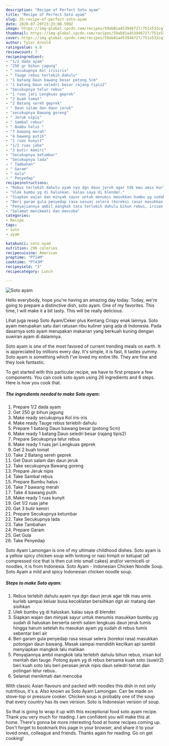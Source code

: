 ```yaml
---
description: "Recipe of Perfect Soto ayam"
title: "Recipe of Perfect Soto ayam"
slug: 35-recipe-of-perfect-soto-ayam
date: 2020-07-20T23:23:00.599Z
image: https://img-global.cpcdn.com/recipes/59ab81a453946727/751x532cq70/soto-ayam-foto-resep-utama.jpg
thumbnail: https://img-global.cpcdn.com/recipes/59ab81a453946727/751x532cq70/soto-ayam-foto-resep-utama.jpg
cover: https://img-global.cpcdn.com/recipes/59ab81a453946727/751x532cq70/soto-ayam-foto-resep-utama.jpg
author: Tyler Arnold
ratingvalue: 4.8
reviewcount: 7
recipeingredient:
- "1/2 dada ayam"
- "250 gr bihun jagung"
- " secukupnya Kol irisiris"
- " Tauge rebus terlebih dahulu"
- "1 batang Daun bawang besar potong 5cm"
- "1 batang Daun seledri besar rajang tipis2"
- "Secukupnya telur rebus"
- "1 ruas jari Lengkuas geprek"
- "2 buah tomat"
- "2 Batang sereh geprek"
- " Daun salam dan daun jeruk"
- "secukupnya Bawang goreng"
- " Jeruk nipis"
- " Sambal rebus"
- " Bumbu halus "
- "7 bawang merah"
- "4 bawang putih"
- "1 ruas kunyit"
- "1/2 ruas jahe"
- "3 butir kemiri"
- "Secukupnya ketumbar"
- "Secukupnya lada"
- " Tambahan"
- " Garam"
- " Gula"
- " Penyedap"
recipeinstructions:
- "Rebus terlebih dahulu ayam nya dgn daun jeruk agar tdk mau amis kurleb sampai keluar busa kecoklatan bersiihkan dgn air matang dan sisihkan"
- "Ulek bumbu yg di haluskan. kalau saya di blender."
- "Siapkan wajan dan minyak sayur untuk menumis masukkan bumbu yg sudah di haluskan berserta sereh salam lengkuas daun jeruk tumis hingga harum setelah itu masukan ayam yg sudah di rebus tumis sebentar beri air"
- "Beri garam gula penyedap rasa sesuai selera (koreksi rasa) masukkan potongan daun bawang. Masak sampai mendidih kecilkan api sambil menyiapkan mangkok lalu matikan"
- "Penyajiannya ambil mangkok tata terlebih dahulu bihun rebus, irisan kol mentah dan tauge. Potong ayam yg di rebus bersama kuah soto (suwir2) beri kuah soto lalu beri perasan jeruk nipis daun seledri tomat dan potingan telur rebus.."
- "Selamat menikmati dan mencoba"
categories:
- Recipe
tags:
- soto
- ayam

katakunci: soto ayam 
nutrition: 299 calories
recipecuisine: American
preptime: "PT14M"
cooktime: "PT43M"
recipeyield: "3"
recipecategory: Lunch

---
```



![Soto ayam](https://img-global.cpcdn.com/recipes/59ab81a453946727/751x532cq70/soto-ayam-foto-resep-utama.jpg)

Hello everybody, hope you're having an amazing day today. Today, we're going to prepare a distinctive dish, soto ayam. One of my favorites. This time, I will make it a bit tasty. This will be really delicious.

Lihat juga resep Soto Ayam/Ceker plus Kentang Crispy enak lainnya. Soto ayam merupakan satu dari ratusan ribu kuliner yang ada di Indonesia. Pada dasarnya soto ayam merupakan makanan yang berkuah kuning dengan suwiran ayam di dalamnya.

Soto ayam is one of the most favored of current trending meals on earth. It is appreciated by millions every day. It's simple, it is fast, it tastes yummy. Soto ayam is something which I've loved my entire life. They are fine and they look fantastic.


To get started with this particular recipe, we have to first prepare a few components. You can cook soto ayam using 26 ingredients and 6 steps. Here is how you cook that.

<!--inarticleads1-->

##### The ingredients needed to make Soto ayam:

1. Prepare 1/2 dada ayam
1. Get 250 gr bihun jagung
1. Make ready  secukupnya Kol iris-iris
1. Make ready  Tauge rebus terlebih dahulu
1. Prepare 1 batang Daun bawang besar (potong 5cm)
1. Make ready 1 batang Daun seledri besar (rajang tipis2)
1. Prepare Secukupnya telur rebus
1. Make ready 1 ruas jari Lengkuas geprek
1. Get 2 buah tomat
1. Take 2 Batang sereh geprek
1. Get  Daun salam dan daun jeruk
1. Take secukupnya Bawang goreng
1. Prepare  Jeruk nipis
1. Take  Sambal rebus
1. Prepare  Bumbu halus :
1. Take 7 bawang merah
1. Take 4 bawang putih
1. Make ready 1 ruas kunyit
1. Get 1/2 ruas jahe
1. Get 3 butir kemiri
1. Prepare Secukupnya ketumbar
1. Take Secukupnya lada
1. Take  Tambahan
1. Prepare  Garam
1. Get  Gula
1. Take  Penyedap


Soto Ayam Lamongan is one of my ultimate childhood dishes. Soto ayam is a yellow spicy chicken soup with lontong or nasi himpit or ketupat (all compressed rice that is then cut into small cakes) and/or vermicelli or noodles, it is from Indonesia. Soto Ayam - Indonesian Chicken Noodle Soup. Soto Ayam a mild and spicy Indonesian chicken noodle soup. 

<!--inarticleads2-->

##### Steps to make Soto ayam:

1. Rebus terlebih dahulu ayam nya dgn daun jeruk agar tdk mau amis kurleb sampai keluar busa kecoklatan bersiihkan dgn air matang dan sisihkan
1. Ulek bumbu yg di haluskan. kalau saya di blender.
1. Siapkan wajan dan minyak sayur untuk menumis masukkan bumbu yg sudah di haluskan berserta sereh salam lengkuas daun jeruk tumis hingga harum setelah itu masukan ayam yg sudah di rebus tumis sebentar beri air
1. Beri garam gula penyedap rasa sesuai selera (koreksi rasa) masukkan potongan daun bawang. Masak sampai mendidih kecilkan api sambil menyiapkan mangkok lalu matikan
1. Penyajiannya ambil mangkok tata terlebih dahulu bihun rebus, irisan kol mentah dan tauge. Potong ayam yg di rebus bersama kuah soto (suwir2) beri kuah soto lalu beri perasan jeruk nipis daun seledri tomat dan potingan telur rebus..
1. Selamat menikmati dan mencoba


With classic Asian flavours and packed with noodles this dish in not only nutritious, it&#39;s a. Also known as Soto Ayam Lamongan. Can be made on stove-top or pressure cooker. Chicken soup is probably one of the soup that every country has its own version. Soto is Indonesian version of soup. 

So that is going to wrap it up with this exceptional food soto ayam recipe. Thank you very much for reading. I am confident you will make this at home. There's gonna be more interesting food at home recipes coming up. Don't forget to bookmark this page in your browser, and share it to your loved ones, colleague and friends. Thanks again for reading. Go on get cooking!

